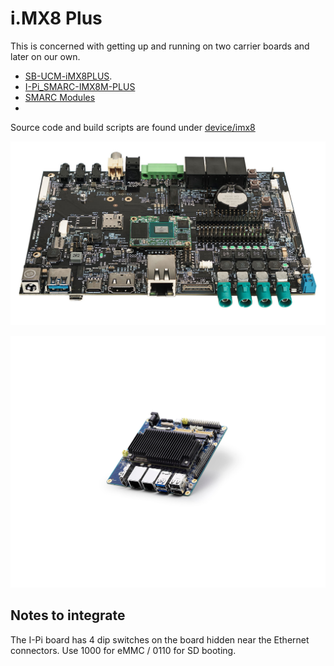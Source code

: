 # i.MX8 Plus

This is concerned with getting up and running on two carrier boards and later on our own.

- [SB-UCM-iMX8PLUS](https://www.compulab.com/products/carrier-boards/sb-ucmimx8plus-carrier-board/#diagram).
- [I-Pi_SMARC-IMX8M-PLUS](https://www.ipi.wiki/pages/imx8mp-docs)
- [SMARC Modules](https://sget.org/standards/)
- 

Source code and build scripts are found under [device/imx8](./device/imx8/README.md)

![SB-UCM-iMX8PLUS](./SB-UCMIMX8PLUS-carrier-board.jpg)


![I-Pi_SMARC-IMX8M-PLUS](./I-Pi_SMARC-IMX8M-PLUS-Float_cbe8788c-a020-40f6-91d7-7b350d4ba85c.png)



## Notes to integrate

The I-Pi board has 4 dip switches on the board hidden near the Ethernet connectors. Use 1000 for eMMC / 0110 for SD booting.

